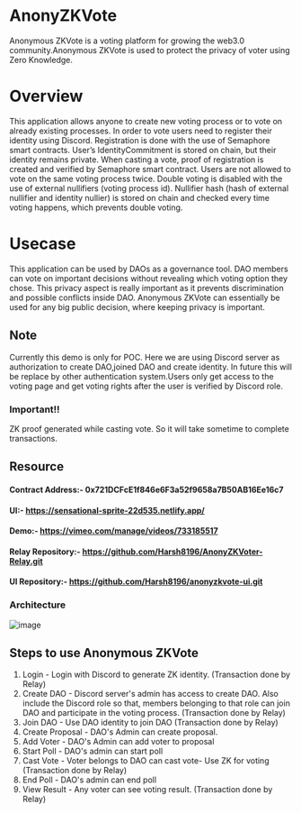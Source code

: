 # AnonyZKVote
Anonymous ZKVote is a voting platform for growing the web3.0 community.Anonymous ZKVote is used to protect the privacy of voter using Zero Knowledge.

# Overview
This application allows anyone to create new voting process or to vote on already existing processes. 
In order to vote users need to register their identity using Discord. Registration is done with the use of Semaphore smart contracts. 
User’s IdentityCommitment is stored on chain, but their identity remains private. When casting a vote, proof of registration is created and verified by Semaphore smart contract. 
Users are not allowed to vote on the same voting process twice. Double voting is disabled with the use of external nullifiers (voting process id). 
Nullifier hash (hash of external nullifier and identity nullier) is stored on chain and checked every time voting happens, which prevents double voting.

# Usecase
This application can be used by DAOs as a governance tool. DAO members can vote on important decisions without revealing which voting option they chose. 
This privacy aspect is really important as it prevents discrimination and possible conflicts inside DAO. Anonymous ZKVote can essentially be used for any big public decision, where keeping privacy is important.

## Note
Currently this demo is only for POC. Here we are using Discord server as authorization to create DAO,joined DAO and create identity. 
In future this will be replace by other authentication system.Users only get access to the voting page and get voting rights after the user is verified by Discord role.

### Important!!
ZK proof generated while casting vote. So it will take sometime to complete transactions.

## Resource
#### Contract Address:- 0x721DCFcE1f846e6F3a52f9658a7B50AB16Ee16c7
#### UI:- https://sensational-sprite-22d535.netlify.app/
#### Demo:- https://vimeo.com/manage/videos/733185517
#### Relay Repository:- https://github.com/Harsh8196/AnonyZKVoter-Relay.git
#### UI Repository:- https://github.com/Harsh8196/anonyzkvote-ui.git

### Architecture 

![image](https://user-images.githubusercontent.com/35626990/180749543-1902170b-1e48-4c8c-92ba-3b9904825d44.png)


## Steps to use Anonymous ZKVote

1. Login - Login with Discord to generate ZK identity. (Transaction done by Relay)
2. Create DAO - Discord server's admin has access to create DAO. Also include the Discord role so that, members belonging to that role can join DAO and participate in the voting process. (Transaction done by Relay)
3. Join DAO - Use DAO identity to join DAO (Transaction done by Relay)
4. Create Proposal - DAO's Admin can create proposal.
5. Add Voter - DAO's Admin can add voter to proposal
6. Start Poll - DAO's admin can start poll
7. Cast Vote - Voter belongs to DAO can cast vote- Use ZK for voting (Transaction done by Relay)
8. End Poll - DAO's admin can end poll
9. View Result - Any voter can see voting result. (Transaction done by Relay)

